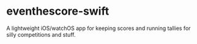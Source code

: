# eventhescore-swift
A lightweight iOS/watchOS app for keeping scores and running tallies for silly competitions and stuff.
